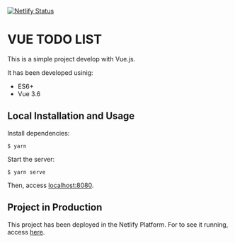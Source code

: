 [![Netlify Status](https://api.netlify.com/api/v1/badges/32d6e7e2-a968-4b4b-996b-c961e55db970/deploy-status)](https://app.netlify.com/sites/sad-nobel-1f7768/deploys)

# VUE TODO LIST
This is a simple project develop with Vue.js.

It has been developed usinig:
* ES6+
* Vue 3.6

## Local Installation and Usage
Install dependencies:

```$ yarn```

Start the server:

```$ yarn serve```

Then, access [localhost:8080](http://localhost:8080).

## Project in Production
This project has been deployed in the Netlify Platform.
For to see it running, access [here](https://happy-varahamihira-b36ec5.netlify.com).